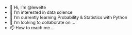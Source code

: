 - 👋 Hi, I’m @lewelte
- 👀 I’m interested in data science
- 🌱 I’m currently learning Probability & Statistics with Python
- 💞️ I’m looking to collaborate on ...
- 📫 How to reach me ...

<!---
lewelte/lewelte is a ✨ special ✨ repository because its `README.md` (this file) appears on your GitHub profile.
You can click the Preview link to take a look at your changes.
--->
